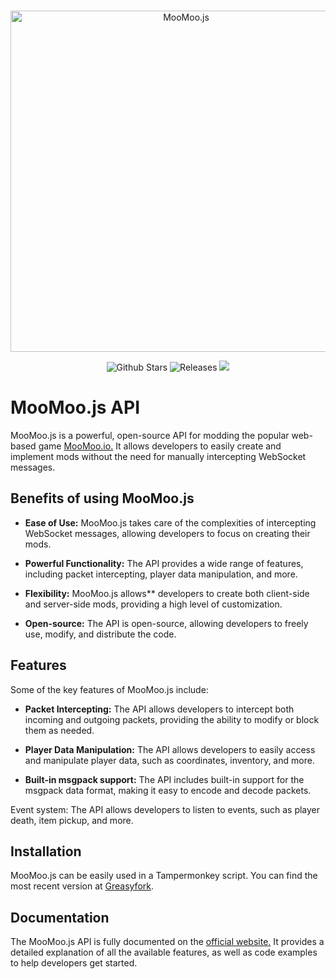 <div align="center">
   <br />
   <p>
      <a><img src="https://media.discordapp.net/attachments/1064186640735674398/1064967192216608768/Screenshot__5_-removebg-preview.png" width="546" alt="MooMoo.js" /></a>
   </p>
   <p>
      <a><img src="https://img.shields.io/github/stars/NuroC/MooMoo.js" alt="Github Stars" /></a>
      <a ><img src="https://img.shields.io/github/release/NuroC/MooMoo.js" alt="Releases" /></a>
      <a ><img src="https://img.shields.io/github/commits-since/NuroC/MooMoo.js/latest"></a>
   </p>
</div>



# MooMoo.js API
MooMoo.js is a powerful, open-source API for modding the popular web-based game [MooMoo.io.](https://moomoo.io/) It allows developers to easily create and implement mods without the need for manually intercepting WebSocket messages.

## Benefits of using MooMoo.js
- **Ease of Use:** MooMoo.js takes care of the complexities of intercepting WebSocket messages, allowing developers to focus on creating their mods.

- **Powerful Functionality:** The API provides a wide range of features, including packet intercepting, player data manipulation, and more.

- **Flexibility:** MooMoo.js allows** developers to create both client-side and server-side mods, providing a high level of customization.

- **Open-source:** The API is open-source, allowing developers to freely use, modify, and distribute the code.

## Features
Some of the key features of MooMoo.js include:

- **Packet Intercepting:** The API allows developers to intercept both incoming and outgoing packets, providing the ability to modify or block them as needed.

- **Player Data Manipulation:** The API allows developers to easily access and manipulate player data, such as coordinates, inventory, and more.

- **Built-in msgpack support:** The API includes built-in support for the msgpack data format, making it easy to encode and decode packets.

Event system: The API allows developers to listen to events, such as player death, item pickup, and more.

## Installation
MooMoo.js can be easily used in a Tampermonkey script. You can find the most recent version at [Greasyfork](https://greasyfork.org/en/scripts/456235-moomoo-js).

## Documentation
The MooMoo.js API is fully documented on the [official website.](https://moomooforge.github.io/MooMoo.js/) It provides a detailed explanation of all the available features, as well as code examples to help developers get started.

